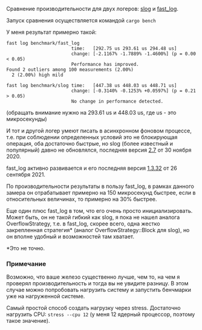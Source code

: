 Сравнение производительности для двух логеров: [slog](https://github.com/slog-rs/slog) и
[fast_log](https://github.com/rbatis/fast_log).

Запуск сравнения осуществляется командой `cargo bench`

У меня результат примерно такой:
```
fast log benchmark/fast_log                                                                            
                        time:   [292.75 us 293.61 us 294.48 us]
                        change: [-2.1167% -1.7889% -1.4600%] (p = 0.00 < 0.05)
                        Performance has improved.
Found 2 outliers among 100 measurements (2.00%)
  2 (2.00%) high mild

fast log benchmark/slog time:   [447.38 us 448.03 us 448.71 us]                                    
                        change: [-0.3140% -0.1253% +0.0597%] (p = 0.21 > 0.05)
                        No change in performance detected.
```

(обращать внимание нужно на 293.61 us и 448.03 us, где us - это микросекунды)

И тот и другой логер умеют писать в асинхронном фоновом процессе, т.е. при соблюдении определенных условий это 
не блокирующая операция, оба достаточно быстрые, но slog (более известный и популярный) давно не обновлялся, 
последняя версия [2.7](https://crates.io/crates/slog) от 30 ноября 2020.

fast_log активно развивается и его последняя версия [1.3.32](https://crates.io/crates/fast_log) от 26 сентября 2021.

По производительности результаты в пользу fast_log, в рамках данного замера он отрабатывает примерно на 150 микросекунд 
быстрее, если в относительных величинах, то примерно на 30% быстрее.

Еще один плюс fast_log в том, что его очень просто инициализировать. Может быть, он не такой гибкий как slog, 
я пока не нашел аналога OverflowStrategy, т.е. в fast_log, скорее всего, одна жестко закрепленная стратегия* 
(аналог OverflowStrategy::Block для slog), но он вполне удобный и возможностей там хватает.

*Это не точно.

### Примечание

Возможно, что ваше железо существенно лучше, чем то, на чем я проверял производительность и тогда вы не увидите разницу. 
В этом случае можно попробовать нагрузить систему и запустить бенчмарки уже на нагруженной системе. 

Самый простой способ создать нагрузку через stress. Достаточно нагрузить CPU: `stress --cpu 12` (у меня 12 ядерный 
процессор, поэтому такое значение).